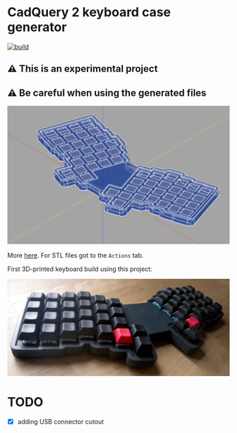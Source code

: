 # CadQuery 2 keyboard case generator

[![build](https://github.com/mryndzionek/cq_keyboard_gen/actions/workflows/build.yml/badge.svg?branch=build)](https://github.com/mryndzionek/cq_keyboard_gen/actions/workflows/build.yml)

## :warning: This is an experimental project
## :warning: Be careful when using the generated files

![config](images/config.gif)

More [here](GALLERY.md).
For STL files got to the `Actions` tab.

First 3D-printed keyboard build using this project:

![print](images/first_print.JPG)

# TODO

  - [x] adding USB connector cutout
